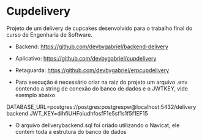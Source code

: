 # Cupdelivery

Projeto de um delivery de cupcakes desenvolvido para o trabalho final do curso de Engenharia de Software.

- Backend: https://github.com/devbygabriel/backend-delivery

- Aplicativo: https://github.com/devbygabriel/cupdelivery

- Retaguarda: https://github.com/devbygabriel/erpcupdelivery

- Para execução é necessário criar na raiz do projeto um arquivo .env contendo a string de conexão do banco de dados e o JWTKEY, vide exemplo abaixo

DATABASE_URL=postgres://postgres:postgrespw@localhost:5432/deliverybackend
JWT_KEY=dihfiUHFoiudhfosfF1e5sf1s1f5f1EF15

- O arquivo deliverybackend.sql foi criado utilizando o Navicat, ele contem toda a estrutura do banco de dados
